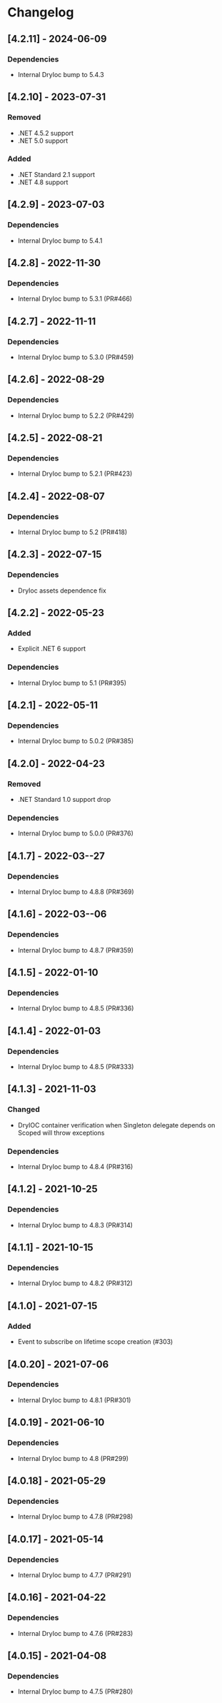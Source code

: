 # Changelog

## [4.2.11] - 2024-06-09

### Dependencies

- Internal DryIoc bump to 5.4.3

## [4.2.10] - 2023-07-31

### Removed

- .NET 4.5.2 support
- .NET 5.0 support

### Added

- .NET Standard 2.1 support
- .NET 4.8 support

## [4.2.9] - 2023-07-03

### Dependencies

- Internal DryIoc bump to 5.4.1

## [4.2.8] - 2022-11-30

### Dependencies

- Internal DryIoc bump to 5.3.1 (PR#466)

## [4.2.7] - 2022-11-11

### Dependencies

- Internal DryIoc bump to 5.3.0 (PR#459)

## [4.2.6] - 2022-08-29

### Dependencies

- Internal DryIoc bump to 5.2.2 (PR#429)

## [4.2.5] - 2022-08-21

### Dependencies

- Internal DryIoc bump to 5.2.1 (PR#423)

## [4.2.4] - 2022-08-07

### Dependencies

- Internal DryIoc bump to 5.2 (PR#418)

## [4.2.3] - 2022-07-15

### Dependencies

- DryIoc assets dependence fix

## [4.2.2] - 2022-05-23

### Added

- Explicit .NET 6 support

### Dependencies

- Internal DryIoc bump to 5.1 (PR#395)

## [4.2.1] - 2022-05-11

### Dependencies

- Internal DryIoc bump to 5.0.2 (PR#385)

## [4.2.0] - 2022-04-23

### Removed

- .NET Standard 1.0 support drop

### Dependencies

- Internal DryIoc bump to 5.0.0 (PR#376)

## [4.1.7] - 2022-03--27

### Dependencies

- Internal DryIoc bump to 4.8.8 (PR#369)

## [4.1.6] - 2022-03--06

### Dependencies

- Internal DryIoc bump to 4.8.7 (PR#359)

## [4.1.5] - 2022-01-10

### Dependencies

- Internal DryIoc bump to 4.8.5 (PR#336)

## [4.1.4] - 2022-01-03

### Dependencies

- Internal DryIoc bump to 4.8.5 (PR#333)

## [4.1.3] - 2021-11-03

### Changed

- DryIOC container verification when Singleton delegate depends on Scoped will throw exceptions

### Dependencies

- Internal DryIoc bump to 4.8.4 (PR#316)

## [4.1.2] - 2021-10-25

### Dependencies

- Internal DryIoc bump to 4.8.3 (PR#314)

## [4.1.1] - 2021-10-15

### Dependencies

- Internal DryIoc bump to 4.8.2 (PR#312)

## [4.1.0] - 2021-07-15

### Added

- Event to subscribe on lifetime scope creation (#303)

## [4.0.20] - 2021-07-06

### Dependencies

- Internal DryIoc bump to 4.8.1 (PR#301)

## [4.0.19] - 2021-06-10

### Dependencies

- Internal DryIoc bump to 4.8 (PR#299)

## [4.0.18] - 2021-05-29

### Dependencies

- Internal DryIoc bump to 4.7.8 (PR#298)

## [4.0.17] - 2021-05-14

### Dependencies

- Internal DryIoc bump to 4.7.7 (PR#291)

## [4.0.16] - 2021-04-22

### Dependencies

- Internal DryIoc bump to 4.7.6 (PR#283)

## [4.0.15] - 2021-04-08

### Dependencies

- Internal DryIoc bump to 4.7.5 (PR#280)
